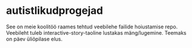 # autistlikudprogejad

See on meie koolitöö raames tehtud veebilehe failide hoiustamise repo.
Veebileht tuleb interactive-story-taoline lustakas mäng/lugemine.
Teemaks on päev üliõpilase elus.
